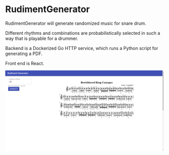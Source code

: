 # RudimentGenerator

RudimentGenerator will generate randomized music for snare drum. 

Different rhythms and combinations are probabilistically selected in such a way that is playable for a drummer.

Backend is a Dockerized Go HTTP service, which runs a Python script for generating a PDF.

Front end is React.

![Image of App](https://raw.githubusercontent.com/anthonydandrea/RudimentGenerator/master/images/generator.png)



